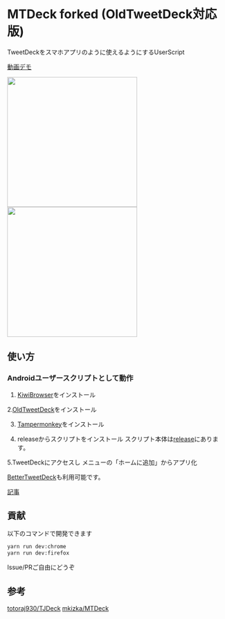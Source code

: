 # MTDeck forked (OldTweetDeck対応版)
TweetDeckをスマホアプリのように使えるようにするUserScript

[動画デモ](https://streamable.com/oocea)

<img src="https://i.imgur.com/xBrApsM.png" width="300">
<img src="https://i.imgur.com/aFG6fBr.png" width="300">

## 使い方
### Androidユーザースクリプトとして動作
1. [KiwiBrowser](https://play.google.com/store/apps/details?id=com.kiwibrowser.browser)をインストール

 2.[OldTweetDeck](https://github.com/dimdenGD/OldTweetDeck)をインストール

3. [Tampermonkey](https://chrome.google.com/webstore/detail/tampermonkey/dhdgffkkebhmkfjojejmpbldmpobfkfo?hl=ja)をインストール

4. releaseからスクリプトをインストール
スクリプト本体は[release](https://github.com/Kdroidwin/MTDeck_forked/releases/tag/MTDeck)にあります。

5.TweetDeckにアクセスし メニューの「ホームに追加」からアプリ化


 [BetterTweetDeck](https://github.com/dimdenGD/BetterTweetDeck/)も利用可能です。


[記事](https://kdroidwin.hatenablog.com/entry/2023/09/05/213926)

## 貢献
以下のコマンドで開発できます
```bash
yarn run dev:chrome
yarn run dev:firefox
```

Issue/PRご自由にどうぞ

## 参考
[totoraj930/TJDeck](https://github.com/totoraj930/TJDeck)
[mkizka/MTDeck](https://github.com/mkizka/MTDeck)
